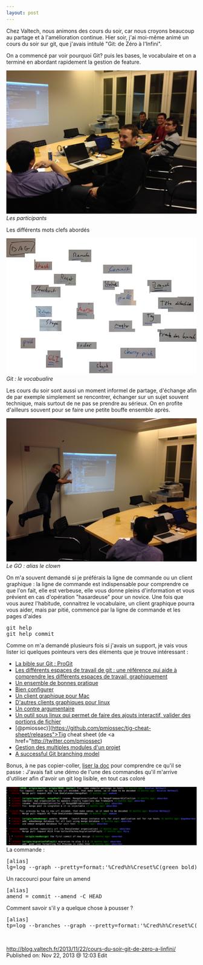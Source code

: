 ```yaml
---
layout: post
---
```

Chez Valtech, nous animons des cours du soir, car nous croyons beaucoup au partage et à l'amélioration continue. Hier soir, j'ai moi-même animé un cours du soir sur git, que j'avais intitulé "Git: de Zéro à l'Infini".

On a commencé par voir pourquoi Git? puis les bases, le vocabulaire et on a terminé en abordant rapidement la gestion de feature.

![Les participants](/a/photo-2.jpg)
*Les participants*

Les différents mots clefs abordés

![Git : le vocabualire](/a/photo-41.jpg)
*Git : le vocabualire*

Les cours du soir sont aussi un moment informel de partage, d'échange afin de par exemple simplement se rencontrer, échanger sur un sujet souvent technique, mais surtout de ne pas se prendre au sérieux. On en profite d'ailleurs souvent pour se faire une petite bouffe ensemble après.

![Le GO : alias le clown](/a/photo-3.jpg)
*Le GO : alias le clown*

On m'a souvent demandé si je préférais la ligne de commande ou un client graphique : la ligne de commande est indispensable pour comprendre ce que l'on fait, elle est verbeuse, elle vous donne pleins d'information et vous prévient en cas d'opération "hasardeuse" pour un novice.
Une fois que vous aurez l'habitude, connaitrez le vocabulaire, un client graphique pourra vous aider, mais par pitié, commencé par la ligne de commande et les pages d'aides
<pre lang="bash">git help
git help commit</pre>
Comme on m'a demandé plusieurs fois si j'avais un support, je vais vous lister ici quelques pointeurs vers des éléments que je trouve intéressant :

 - [La bible sur Git : ProGit](http://git-scm.com/book/fr)
 - [Les différents espaces de travail de git : une référence qui aide à comprendre les différents espaces de travail, graphiquement](http://ndpsoftware.com/git-cheatsheet.html)
 - [Un ensemble de bonnes pratique](http://sethrobertson.github.io/GitBestPractices/)
 - [Bien configurer](http://www.git-attitude.fr/2013/04/03/configuration-git/)
 - [Un client graphique pour Mac](http://sebastian.lemerdy.name/general/2012/10/09/I-finally-found-a-better-GitX-which-is-GitX.html)
 - [D'autres clients graphiques pour linux](http://www.maketecheasier.com/6-useful-graphical-git-client-for-linux/)
 - [Un contre argumentaire](http://blogs.atlassian.com/2013/11/dont-move-to-git/)
 - [Un outil sous linux qui permet de faire des ajouts interactif, valider des portions de fichier](https://github.com/jonas/tig)
 - [@pmiossec)](https://github.com/pmiossec/tig-cheat-sheet/releases">Tig cheat sheet (de </a><a href="http://twitter.com/pmiossec)
 - [Gestion des multiples modules d'un projet](http://blogs.atlassian.com/2013/05/alternatives-to-git-submodule-git-subtree/)
 - [A successful Git branching model](http://nvie.com/posts/a-successful-git-branching-model/)

Bonus, à ne pas copier-coller, [liser la doc](https://www.kernel.org/pub/software/scm/git/docs/git-log.html) pour comprendre ce qu'il se passe :
J'avais fait une démo de l'une des commandes qu'il m'arrive d'utiliser afin d'avoir un git log lisible, en tout cas coloré

![git-lg](/a/gitlg.png)
La commande :
<pre lang="bash">[alias]
lg=log --graph --pretty=format:'%Cred%h%Creset%C(green bold)%d%Creset %s %Cgreen(%cr) %C(bold blue)%aN%Creset' --abbrev-commit --all</pre>
Un raccourci pour faire un amend
<pre lang="bash">[alias]
amend = commit --amend -C HEAD</pre>
Comment savoir s'il y a quelque chose à pousser ?
<pre lang="bash">[alias]
tp=log --branches --graph --pretty=format:'%Cred%h%Creset%C(green bold)%d%Creset %s %Cgreen(%cr) %C(bold blue)%aN%Creset' --abbrev-commit --date=relative --not --remotes=origin</pre>
&nbsp;

http://blog.valtech.fr/2013/11/22/cours-du-soir-git-de-zero-a-linfini/
	Published on: Nov 22, 2013 @ 12:03 Edit
